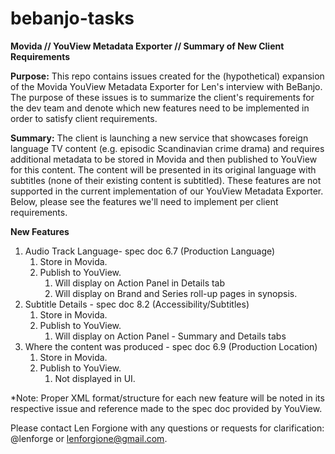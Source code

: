 # bebanjo-tasks
**Movida // YouView Metadata Exporter // Summary of New Client Requirements**

**Purpose:** This repo contains issues created for the (hypothetical) expansion of the Movida YouView Metadata Exporter for Len's interview with BeBanjo. The purpose of these issues is to summarize the client's requirements for the dev team and denote which new features need to be implemented in order to satisfy client requirements.

**Summary:** The client is launching a new service that showcases foreign language TV content (e.g. episodic Scandinavian crime drama) and requires additional metadata to be stored in Movida and then published to YouView for this content. The content will be presented in its original language with subtitles (none of their existing content is subtitled). These features are not supported in the current implementation of our YouView Metadata Exporter. Below, please see the features we'll need to implement per client requirements.

**New Features**
1. Audio Track Language- spec doc 6.7 (Production Language)
    1. Store in Movida.
    1. Publish to YouView.
        1. Will display on Action Panel in Details tab
        1. Will display on Brand and Series roll-up pages in synopsis.
1. Subtitle Details - spec doc 8.2 (Accessibility/Subtitles)
    1. Store in Movida.
    1. Publish to YouView.
        1. Will display on Action Panel - Summary and Details tabs
1. Where the content was produced - spec doc 6.9 (Production Location)
    1. Store in Movida.
    1. Publish to YouView.
        1. Not displayed in UI.
    
*Note: Proper XML format/structure for each new feature will be noted in its respective issue and reference made to the spec doc provided by YouView.

Please contact Len Forgione with any questions or requests for clarification: @lenforge or lenforgione@gmail.com.
